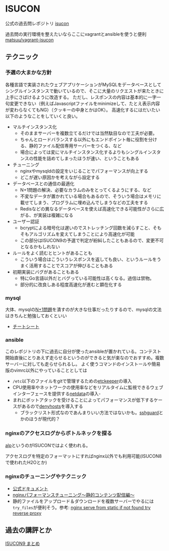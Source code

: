 # ISUCON
公式の過去問レポジトリ
[isucon](https://github.com/isucon)


過去問の実行環境を整えたいならここにvagrantとansibleを使うと便利
[matsuu/vagrant-isucon](https://github.com/matsuu/vagrant-isucon)

## テクニック
### 予選の大まかな方針
各種言語で実装されたウェブアプリケーションがMySQLをデータベースとしてシングルインスタンスで動いているので、そこに大量のリクエストが来たときに上手にさばけるように改造する。
ただし、レスポンスの内容は基本的に一字一句変更できない（例えばJavascriptファイルをminimizeして、たとえ表示内容が変わらなくてもNG）（クッキーの中身とかはOK）。
高速化するにはだいたい以下のようなことをしていくと良い。

- マルチインスタンス化
  - そのままサーバーを複数立てるだけでは当然駄目なので工夫が必要。
  - ちゃんとロードバランスする以外にもエンドポイント毎に役割を分ける、静的ファイル配信専用サーバーをつくる、など
  - 場合によっては変にマルチインスタンス化するよりもシングルインスタンスの性能を詰めてしまったほうが速い、ということもある
- チューニング
  - nginxやmysqldの設定をいじることでパフォーマンスが向上する
  - どこが遅い原因かを考えながら設定する
- データベースとの通信の最適化
  - N+1問題の解決、必要なカラムのみをとってくるようにする、など
  - 不変なデータが置かれている場合もあるので、そういう場合はメモリに載せてしまう、プログラムに埋め込んでしまうなどの工夫をする
  - Redisなどの異なるデータベースを使えば高速化できる可能性がさらに広がる、が実装は複雑になる
- ユーザー認証
  - bcryptによる暗号化は遅いのでストレッチング回数を減らすこと、そもそもアルゴリズムを変えてしまうことにより高速化が可能
  - この部分はISUCON9の予選で判定が紛糾したこともあるので、変更不可となるかもしれない
- ルールをよく読むとヒントがあることも
  - こういう場合はこういうレスポンスを返しても良い、というルールをうまく活用することでスコアが伸びることもある
- 初期実装にバグがあることもある
  - 特にGo言語以外だとバグっている可能性は高くなる。過信は禁物。
  - 部分的に改良しある程度高速化が進むと顕在化する

### mysql
大体、mysqlの[N+1問題](https://www.techscore.com/blog/2012/12/25/rails%E3%83%A9%E3%82%A4%E3%83%96%E3%83%A9%E3%83%AA%E7%B4%B9%E4%BB%8B-n1%E5%95%8F%E9%A1%8C%E3%82%92%E6%A4%9C%E5%87%BA%E3%81%99%E3%82%8B%E3%80%8Cbullet%E3%80%8D/)を潰すのが大きな仕事だったりするので、mysqlの文法はきちんと勉強しておくといい
- [チートシート](https://www.mysqltutorial.org/mysql-cheat-sheet.aspx)

### ansible
このレポジトリの下に過去に自分が使ったansibleが置かれている。コンテスト開始直後にとりあえず走らせるというのができると気が楽なのでおすすめ。複数サーバーに対しても走らせられるし。
よく使うコマンドのインストールや簡易版のvimrc以外にやっていることとしては

- `/etc`以下のファイルをgitで管理するための[etckeeper](https://wiki.archlinux.jp/index.php/Etckeeper)の導入
- CPU使用率やネットワークの使用率などをリアルタイムに監視できるウェブインターフェースを提供する[netdata](https://github.com/netdata/netdata)の導入-
- まれにボットアタックを受けることによってパフォーマンスが低下するケースがあるので[denyhosts](http://denyhosts.sourceforge.net/)を導入する
  - ブラックリスト形式なのであんまりいい方法ではないかも。[sshguard](https://wiki.archlinux.jp/index.php/Sshguard)とかのほうが現代的？



### nginxのアクセスログからボトルネックを探る
[alp](https://github.com/tkuchiki/alp)というのがISUCONではよく使われる。

アクセスログを特定のフォーマットにすればnginx以外でも利用可能(ISUCON8で使われたH2Oとか)

### nginxのチューニングやテクニック
- [公式ドキュメント](https://nginx.org/en/docs/)
- [nginxパフォーマンスチューニング〜静的コンテンツ配信編〜](https://qiita.com/cubicdaiya/items/2763ba2240476ab1d9dd)
- 静的ファイルをアップロード＆ダウンロードを複数サーバーでやるには`try_files`が便利そう。参考: [nginx serve from static if not found try reverse proxy](https://stackoverflow.com/questions/28572392/nginx-serve-from-static-if-not-found-try-reverse-proxy/28578419)



## 過去の講評とか
[ISUCON9 まとめ](http://isucon.net/archives/53570241.html)
